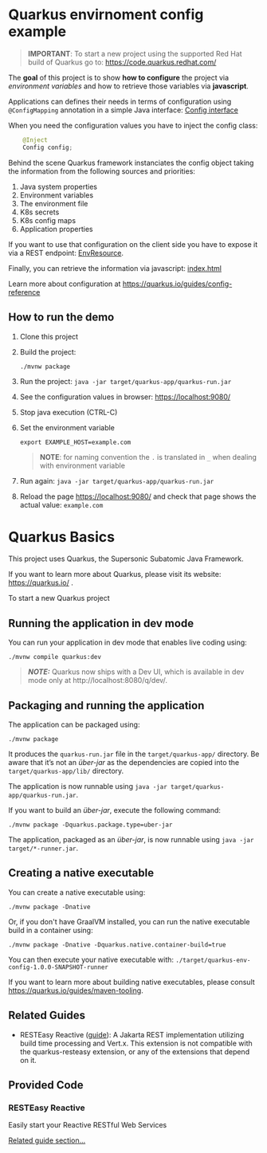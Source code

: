# Quarkus envirnoment config example

> **IMPORTANT**: To start a new project using the supported Red Hat build of Quarkus go to: https://code.quarkus.redhat.com/

The **goal** of this project is to show **how to configure** the project via _environment variables_ and how to retrieve those variables via **javascript**.

Applications can defines their needs in terms of configuration using `@ConfigMapping` annotation in a simple Java interface:
[Config interface](src/main/java/org/acme/Config.java)

When you need the configuration values you have to inject the config class:

```java
    @Inject
    Config config;
```

Behind the scene Quarkus framework instanciates the config object taking the information from the following sources and priorities:

1. Java system properties
2. Environment variables
3. The environment file
4. K8s secrets
5. K8s config maps
6. Application properties

If you want to use that configuration on the client side you have to expose it via a REST endpoint: [EnvResource](src/main/java/org/acme/EnvResource.java).

Finally, you can retrieve the information via javascript: [index.html](src/main/resources/META-INF/resources/index.html)

Learn more about configuration at https://quarkus.io/guides/config-reference

## How to run the demo

1. Clone this project

2. Build the project:

   ```shell script
   ./mvnw package
   ```

3. Run the project: `java -jar target/quarkus-app/quarkus-run.jar`

4. See the configuration values in browser: [https://localhost:9080/]()

5. Stop java execution (CTRL-C)

6. Set the environment variable

   ```shell script
   export EXAMPLE_HOST=example.com
   ```

   > **NOTE**: for naming convention the `.` is translated in `_` when dealing with environment variable

7. Run again: `java -jar target/quarkus-app/quarkus-run.jar`

8. Reload the page [https://localhost:9080/]() and check that page shows the actual value: `example.com`

# Quarkus Basics

This project uses Quarkus, the Supersonic Subatomic Java Framework.

If you want to learn more about Quarkus, please visit its website: https://quarkus.io/ .

To start a new Quarkus project

## Running the application in dev mode

You can run your application in dev mode that enables live coding using:
```shell script
./mvnw compile quarkus:dev
```

> **_NOTE:_**  Quarkus now ships with a Dev UI, which is available in dev mode only at http://localhost:8080/q/dev/.

## Packaging and running the application

The application can be packaged using:
```shell script
./mvnw package
```
It produces the `quarkus-run.jar` file in the `target/quarkus-app/` directory.
Be aware that it’s not an _über-jar_ as the dependencies are copied into the `target/quarkus-app/lib/` directory.

The application is now runnable using `java -jar target/quarkus-app/quarkus-run.jar`.

If you want to build an _über-jar_, execute the following command:
```shell script
./mvnw package -Dquarkus.package.type=uber-jar
```

The application, packaged as an _über-jar_, is now runnable using `java -jar target/*-runner.jar`.

## Creating a native executable

You can create a native executable using: 
```shell script
./mvnw package -Dnative
```

Or, if you don't have GraalVM installed, you can run the native executable build in a container using: 
```shell script
./mvnw package -Dnative -Dquarkus.native.container-build=true
```

You can then execute your native executable with: `./target/quarkus-env-config-1.0.0-SNAPSHOT-runner`

If you want to learn more about building native executables, please consult https://quarkus.io/guides/maven-tooling.

## Related Guides

- RESTEasy Reactive ([guide](https://quarkus.io/guides/resteasy-reactive)): A Jakarta REST implementation utilizing build time processing and Vert.x. This extension is not compatible with the quarkus-resteasy extension, or any of the extensions that depend on it.

## Provided Code

### RESTEasy Reactive

Easily start your Reactive RESTful Web Services

[Related guide section...](https://quarkus.io/guides/getting-started-reactive#reactive-jax-rs-resources)

